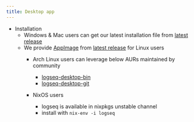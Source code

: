 ```yaml
---
title: Desktop app
---
```


* Installation
    * Windows & Mac users can get our latest installation file from [latest release](https://github.com/logseq/logseq/releases/latest)
    * We provide [AppImage](https://appimage.org/) from [latest release](https://github.com/logseq/logseq/releases/latest) for Linux users
        * Arch Linux users can leverage below AURs maintained by community
            * [logseq-desktop-bin](https://aur.archlinux.org/packages/logseq-desktop-bin/)
            * [logseq-desktop-git](https://aur.archlinux.org/packages/logseq-desktop-git/)

        * NixOS users
            * logseq is available in nixpkgs unstable channel
            * install with `nix-env -i logseq`